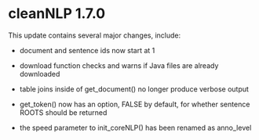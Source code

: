 # cleanNLP 1.7.0

This update contains several major changes, include:

* document and sentence ids now start at 1

* download function checks and warns if Java files
are already downloaded

* table joins inside of get_document() no longer 
produce verbose output

* get_token() now has an option, FALSE by default,
for whether sentence ROOTS should be returned

* the speed parameter to init_coreNLP() has been
renamed as anno_level




